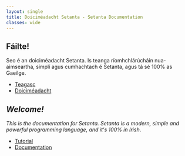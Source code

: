 ```yaml
---
layout: single
title: Doiciméadacht Setanta - Setanta Documentation
classes: wide
---
```


## Fáilte!

Seo é an doiciméadacht Setanta. Is teanga ríomhchlárúcháin nua-aimseartha, simplí agus cumhachtach é Setanta, agus tá sé 100% as Gaeilge.

- [Teagasc](/gaeilge/01-tosaigh)
- [Doiciméadacht](/ga-docs/00-tosaigh)

## *Welcome!*

*This is the documentation for Setanta. Setanta is a modern, simple and powerful programming language, and it's 100% in Irish*.

- [Tutorial](/english/01-start)
- [Documentation](/en-docs/00-start)
